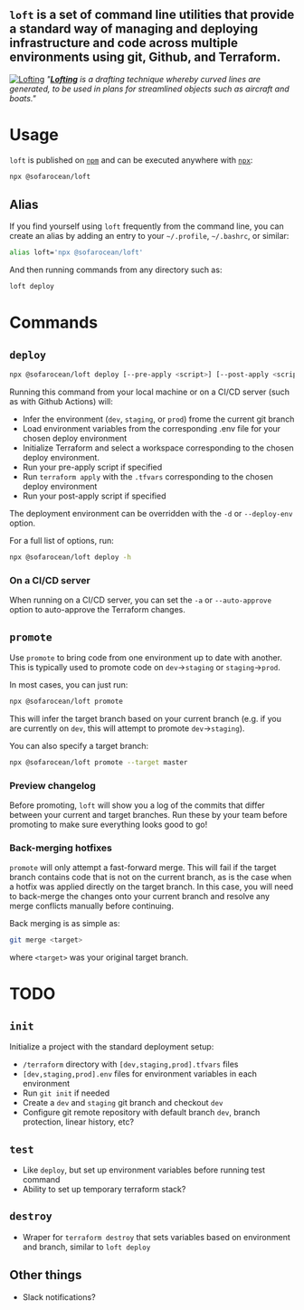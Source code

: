 ## **`loft`** is a set of command line utilities that provide a standard way of managing and deploying infrastructure and code across multiple environments using git, Github, and Terraform.

[![Lofting](https://upload.wikimedia.org/wikipedia/commons/4/4a/Cecil_Beaton_Photographs-_Tyneside_Shipyards%2C_1943_DB88.jpg)](https://en.wikipedia.org/wiki/Lofting)
_"[**Lofting**](https://en.wikipedia.org/wiki/Lofting) is a drafting technique whereby curved lines are generated, to be used in plans for streamlined objects such as aircraft and boats."_

# Usage

`loft` is published on [`npm`](https://www.npmjs.com/) and can be executed anywhere with [`npx`](https://www.npmjs.com/package/npx):

```bash
npx @sofarocean/loft
```

## Alias

If you find yourself using `loft` frequently from the command line, you can create an alias by adding an entry to your `~/.profile`, `~/.bashrc`, or similar:

```bash
alias loft='npx @sofarocean/loft'
```

And then running commands from any directory such as:

```bash
loft deploy
```

# Commands

## `deploy`

```bash
npx @sofarocean/loft deploy [--pre-apply <script>] [--post-apply <script>]
```

Running this command from your local machine or on a CI/CD server (such as with Github Actions) will:

- Infer the environment (`dev`, `staging`, or `prod`) frome the current git branch
- Load environment variables from the corresponding .env file for your chosen deploy environment
- Initialize Terraform and select a workspace corresponding to the chosen deploy environment.
- Run your pre-apply script if specified
- Run `terraform apply` with the `.tfvars` corresponding to the chosen deploy environment
- Run your post-apply script if specified

The deployment environment can be overridden with the `-d` or `--deploy-env` option.

For a full list of options, run:

```bash
npx @sofarocean/loft deploy -h
```

### On a CI/CD server

When running on a CI/CD server, you can set the `-a` or `--auto-approve` option to auto-approve the Terraform changes.

## `promote`

Use `promote` to bring code from one environment up to date with another. This is typically used to promote code on `dev`->`staging` or `staging`->`prod`.

In most cases, you can just run:

```bash
npx @sofarocean/loft promote
```

This will infer the target branch based on your current branch (e.g. if you are currently on `dev`, this will attempt to promote `dev`->`staging`).

You can also specify a target branch:

```bash
npx @sofarocean/loft promote --target master
```

### Preview changelog

Before promoting, `loft` will show you a log of the commits that differ between your current and target branches. Run these by your team before promoting to make sure everything looks good to go!

### Back-merging hotfixes

`promote` will only attempt a fast-forward merge. This will fail if the target branch contains code that is not on the current branch, as is the case when a hotfix was applied directly on the target branch. In this case, you will need to back-merge the changes onto your current branch and resolve any merge conflicts manually before continuing.

Back merging is as simple as:

```bash
git merge <target>
```

where `<target>` was your original target branch.

# TODO

## `init`

Initialize a project with the standard deployment setup:

- `/terraform` directory with `[dev,staging,prod].tfvars` files
- `[dev,staging,prod].env` files for environment variables in each environment
- Run `git init` if needed
- Create a `dev` and `staging` git branch and checkout `dev`
- Configure git remote repository with default branch `dev`, branch protection, linear history, etc?

## `test`

- Like `deploy`, but set up environment variables before running test command
- Ability to set up temporary terraform stack?

## `destroy`

- Wraper for `terraform destroy` that sets variables based on environment and branch, similar to `loft deploy`

## Other things

- Slack notifications?
